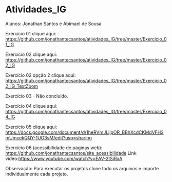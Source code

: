 # Atividades_IG

Alunos: Jonathan Santos e Abimael de Sousa

Exercício 01 clique aqui:
https://github.com/jonathantecsantos/atividades_IG/tree/master/Exercicio_01_IG

Exercício 02 clique aqui:
https://github.com/jonathantecsantos/atividades_IG/tree/master/Exercicio_02_IG

Exercício 02 opção 2 clique aqui:
https://github.com/jonathantecsantos/atividades_IG/tree/master/Exercicio_02_IG_TextZoom

Exercício 03 - Não concluído.

Exercício 04 clique aqui:
https://github.com/jonathantecsantos/atividades_IG/tree/master/Exercicio_04_IG

Exercício 05 clique aqui:
https://docs.google.com/document/d/1heRVmJLjipOR_BBhXcdCKMdVFH2mUmcekQQY-1UG3sM/edit?usp=sharing

Exercício 06 (acessibilidade de páginas web):
https://github.com/jonathantecsantos/site_acessibilidade
Link vídeo:https://www.youtube.com/watch?v=EAV-2tSiRxA


Observação: Para executar os projetos clone todo os arquivos e importe individualmente cada projeto.
